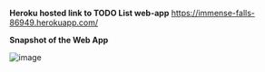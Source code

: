 
<b>Heroku hosted link to TODO List web-app</b> https://immense-falls-86949.herokuapp.com/          

<b>Snapshot of the Web App</b>

![image](https://user-images.githubusercontent.com/41718296/94336152-7486f880-fffe-11ea-8a4e-aebd951ead08.png)
